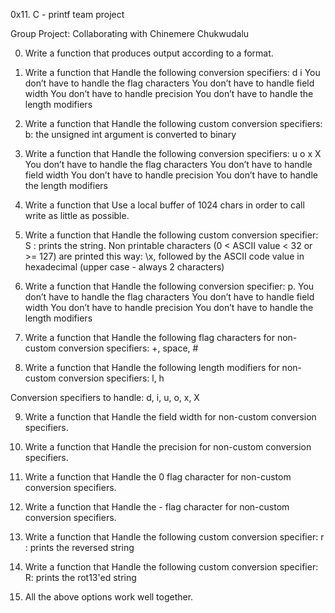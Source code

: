 0x11. C - printf team project

Group Project: Collaborating with Chinemere Chukwudalu

0. Write a function that produces output according to a format.
1. Write a function that Handle the following conversion specifiers:
 d
 i
 You don’t have to handle the flag characters
 You don’t have to handle field width
 You don’t have to handle precision
 You don’t have to handle the length modifiers

2. Write a function that Handle the following custom conversion specifiers: b: the unsigned int argument is converted to binary
3. Write a function that Handle the following conversion specifiers:
 u
 o
 x
 X
 You don’t have to handle the flag characters
 You don’t have to handle field width
 You don’t have to handle precision
 You don’t have to handle the length modifiers

4. Write a function that Use a local buffer of 1024 chars in order to call write as little as possible.
5. Write a function that Handle the following custom conversion specifier:
 S : prints the string.
 Non printable characters (0 < ASCII value < 32 or >= 127) are printed this way: \x, followed by the ASCII code value in hexadecimal (upper case - always 2 characters)

6. Write a function that Handle the following conversion specifier: p.
 You don’t have to handle the flag characters
 You don’t have to handle field width
 You don’t have to handle precision
 You don’t have to handle the length modifiers

7. Write a function that Handle the following flag characters for non-custom conversion specifiers: +, space,  #

8. Write a function that Handle the following length modifiers for non-custom conversion specifiers: l, h 

 Conversion specifiers to handle: d, i, u, o, x, X

9. Write a function that Handle the field width for non-custom conversion specifiers.
10. Write a function that Handle the precision for non-custom conversion specifiers.
11. Write a function that Handle the 0 flag character for non-custom conversion specifiers.
12. Write a function that Handle the - flag character for non-custom conversion specifiers.
13. Write a function that Handle the following custom conversion specifier:
 r : prints the reversed string

14. Write a function that Handle the following custom conversion specifier:
 R: prints the rot13'ed string

15. All the above options work well together.

